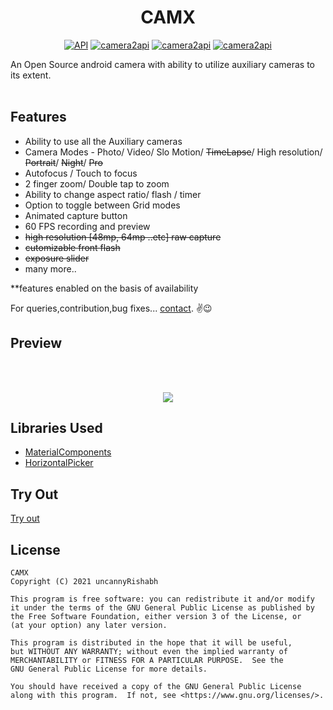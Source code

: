 <h1 align="center">CAMX</h1>

<p align="center">
  <a href="https://android-arsenal.com/api?level=24"><img src="https://img.shields.io/badge/API-24%2B-blue.svg?style=flat" border="0" alt="API"></a>
  <a href="https://developer.android.com/training/camera2"><img src="https://img.shields.io/badge/Camera2api-%F0%9F%93%B8-FF4081.svg" border="0" alt="camera2api"></a>
  <a href="https://github.com/uncannyRishabh/camx"><img src="https://img.shields.io/badge/ActiveDevelopment-%F0%9F%9A%B4-b69cff.svg" border="0" alt="camera2api"></a>
  <a href="https://github.com/uncannyRishabh/camx/issues"><img src="https://img.shields.io/badge/Report%20Bugs-%F0%9F%90%9E-c5ff59.svg" border="0" alt="camera2api"></a>

</p>
An Open Source android camera with ability to utilize auxiliary cameras to its extent.<br/><br/>

<h2>Features</h2>

* Ability to use all the Auxiliary cameras
* Camera Modes - Photo/ Video/ Slo Motion/ ~~TimeLapse~~/ High resolution/ ~~Portrait~~/ ~~Night~~/ ~~Pro~~
* Autofocus / Touch to focus
* 2 finger zoom/ Double tap to zoom
* Ability to change aspect ratio/ flash / timer
* Option to toggle between Grid modes
* Animated capture button
* 60 FPS recording and preview
* ~~high resolution [48mp, 64mp ..etc] raw capture~~
* ~~cutomizable front flash~~
* ~~exposure slider~~
* many more.. 

**features enabled on the basis of availability

For queries,contribution,bug fixes... [contact](mailto:rishabhrajgupta2000@gmail.com).
✌😉

<h2>Preview</h2> <br /><br />

<p align="center">
  <img align="center" src="https://github.com/uncannyRishabh/camx/blob/master/screenshots/preview_compressed.gif"/>
</p>


<h2>Libraries Used</h2>

* [MaterialComponents](https://github.com/material-components/material-components-android)
* [HorizontalPicker](https://github.com/blazsolar/HorizontalPicker)

<!-- ![app preview](https://github.com/uncannyRishabh/camx/blob/master/screenshots/ss1.jpg) <br /><br />
![app preview](https://github.com/uncannyRishabh/camx/blob/master/screenshots/ss2.jpg) <br /><br />
![app preview](https://github.com/uncannyRishabh/camx/blob/master/screenshots/ss3.jpg) <br /><br />
![app preview](https://github.com/uncannyRishabh/camx/blob/master/screenshots/ss4.jpg) <br /><br />
![app preview](https://github.com/uncannyRishabh/camx/blob/master/screenshots/ss5.jpg) <br /><br /> -->

<h2>Try Out</h2>

[Try out](https://github.com/uncannyRishabh/camx/blob/master/camx.apk?raw=true)

<h2>License</h2>

    CAMX
    Copyright (C) 2021 uncannyRishabh

    This program is free software: you can redistribute it and/or modify
    it under the terms of the GNU General Public License as published by
    the Free Software Foundation, either version 3 of the License, or
    (at your option) any later version.

    This program is distributed in the hope that it will be useful,
    but WITHOUT ANY WARRANTY; without even the implied warranty of
    MERCHANTABILITY or FITNESS FOR A PARTICULAR PURPOSE.  See the
    GNU General Public License for more details.

    You should have received a copy of the GNU General Public License
    along with this program.  If not, see <https://www.gnu.org/licenses/>.
